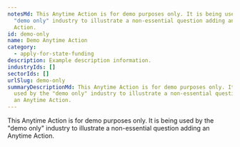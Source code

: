 ```yaml
---
notesMd: This Anytime Action is for demo purposes only. It is being used by the
  "demo only" industry to illustrate a non-essential question adding an Anytime
  Action.
id: demo-only
name: Demo Anytime Action
category:
  - apply-for-state-funding
description: Example description information.
industryIds: []
sectorIds: []
urlSlug: demo-only
summaryDescriptionMd: This Anytime Action is for demo purposes only. It is being
  used by the "demo only" industry to illustrate a non-essential question adding
  an Anytime Action.
---
```


This Anytime Action is for demo purposes only. It is being used by the "demo only" industry to illustrate a non-essential question adding an Anytime Action.
